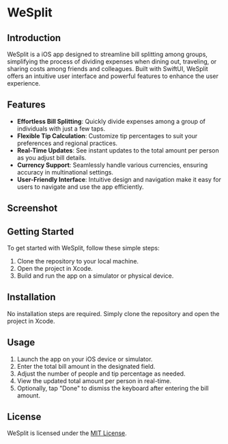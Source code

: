 # WeSplit

## Introduction

WeSplit is a iOS app designed to streamline bill splitting among groups, simplifying the process of dividing expenses when dining out, traveling, or sharing costs among friends and colleagues. Built with SwiftUI, WeSplit offers an intuitive user interface and powerful features to enhance the user experience.

## Features

- **Effortless Bill Splitting**: Quickly divide expenses among a group of individuals with just a few taps.
- **Flexible Tip Calculation**: Customize tip percentages to suit your preferences and regional practices.
- **Real-Time Updates**: See instant updates to the total amount per person as you adjust bill details.
- **Currency Support**: Seamlessly handle various currencies, ensuring accuracy in multinational settings.
- **User-Friendly Interface**: Intuitive design and navigation make it easy for users to navigate and use the app efficiently.

## Screenshot

## Getting Started

To get started with WeSplit, follow these simple steps:

1. Clone the repository to your local machine.
2. Open the project in Xcode.
3. Build and run the app on a simulator or physical device.

## Installation

No installation steps are required. Simply clone the repository and open the project in Xcode.

## Usage

1. Launch the app on your iOS device or simulator.
2. Enter the total bill amount in the designated field.
3. Adjust the number of people and tip percentage as needed.
4. View the updated total amount per person in real-time.
5. Optionally, tap "Done" to dismiss the keyboard after entering the bill amount.

## License

WeSplit is licensed under the [MIT License](LICENSE).

